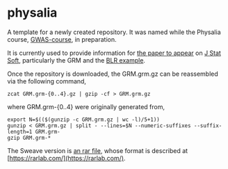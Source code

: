 # physalia

A template for a newly created repository. It was named while the Physalia course, [GWAS-course](https://github.com/jinghuazhao/GWAS-course), in preparation.

It is currently used to provide information for [the paper to appear](2367.zip) on [J Stat Soft](https://www.jstatsoft.org/index), particularly the GRM and the [BLR example](BLR.zip).

Once the repository is downloaded, the GRM.grm.gz can be reassembled via the following command,
```
zcat GRM.grm-{0..4}.gz | gzip -cf > GRM.grm.gz
```
where GRM.grm-{0..4} were originally generated from,
```
export N=$(($(gunzip -c GRM.grm.gz | wc -l)/5+1))
gunzip < GRM.grm.gz | split - --lines=$N --numeric-suffixes --suffix-length=1 GRM.grm-
gzip GRM.grm-*
```

The Sweave version is [an rar file](jss2367.rar), whose format is described at [https://rarlab.com/](https://rarlab.com/).
